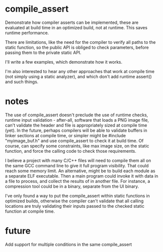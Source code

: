 # compile_assert
Demonstrate how compiler asserts can be implemented, these are evaluated at build time in an optimized build, not at runtime. This saves runtime performance.

There are limitations, like the need for the compiler to verify all paths to the static function, so the public API is obliged to check parameters, before passing them to the private static API.

I'll write a few examples, which demonstrate how it works.

I'm also interested to hear any other approaches that work at compile time (not simply using a static analyzer), and which don't add runtime assert() and such things.

# notes
The use of compile_assert doesn't preclude the use of runtime checks, runtime input validation - after-all, software that loads a PNG image file, can't validate the header and file is appropriately sized at compile time (yet). In the future, perhaps compilers will be able to validate buffers in linker sections at compile time, or simpler might be #include "myimage_buf.h" and use compile_assert to check it at build time. Of course, can specify some constraints, like max image size, on the static function, and force the calling code to check those requirements.

I believe a project with many C/C++ files will need to compile them all on the same GCC command line to give it full program visibility. That could reach some memory limit.  An alternative, might be to build each module as a separate ELF executable. Then a main program could invoke it with data in a file to process, and collect the results of in another file.  For instance, a compression tool could be in a binary, separate from the UI binary.

I've only found a way to put the compile_assert within static functions in optimized builds, otherwise the compiler can't validate that all calling locations are truly validating their inputs passed to the checked static function at compile time.


# future
Add support for multiple conditions in the same compile_assert
